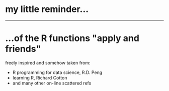 # my little reminder...
***
# ...of the R functions "apply and friends" 


freely inspired and somehow taken from:

- R programming for data science, R.D. Peng
- learning R, Richard Cotton
- and many other on-line scattered refs
